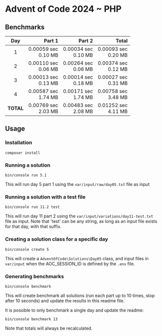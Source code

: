 # Advent of Code 2024 ~ PHP

## Benchmarks

| Day       | Part 1                 | Part 2                 | Total                  |
| :-------: | ---------------------: | ---------------------: | ---------------------: |
| 1         | 0.00059 sec<br>0.10 MB | 0.00034 sec<br>0.10 MB | 0.00093 sec<br>0.20 MB |
| 2         | 0.00110 sec<br>0.06 MB | 0.00264 sec<br>0.06 MB | 0.00374 sec<br>0.12 MB |
| 3         | 0.00013 sec<br>0.13 MB | 0.00014 sec<br>0.18 MB | 0.00027 sec<br>0.31 MB |
| 4         | 0.00587 sec<br>1.74 MB | 0.00171 sec<br>1.74 MB | 0.00758 sec<br>3.48 MB |
| **TOTAL** | 0.00769 sec<br>2.03 MB | 0.00483 sec<br>2.08 MB | 0.01252 sec<br>4.11 MB |

## Usage

### Installation
```
composer install
```

### Running a solution
```
bin/console run 5.1
```
This will run day 5 part 1 using the `var/input/raw/day05.txt` file as input

### Running a solution with a test file
```
bin/console run 11.2 test
```
This will run day 11 part 2 using the `var/input/variations/day11-test.txt` file as input.
Note that 'test' can be any string, as long as an input file exists for that day, with that suffix.

### Creating a solution class for a specific day
```
bin/console create 5
```
This will create a `AdventOfCode\Solutions\Day05` class, and input files in `var/input` when the AOC_SESSION_ID is 
defined by the `.env` file.

### Generating benchmarks
```
bin/console benchmark
```
This will create benchmark all solutions (run each part up to 10 times, stop after 10 seconds) and update the results in
this readme file.

It is possible to only benchmark a single day and update the readme:
```
bin/console benchmark 13
```
Note that totals will always be recalculated.